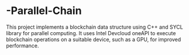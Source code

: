# -Parallel-Chain
This project implements a blockchain data structure using C++ and SYCL library for parallel computing. It uses Intel Devcloud oneAPI to execute blockchain operations on a suitable device, such as a GPU, for improved performance.
